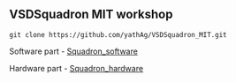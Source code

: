 ## VSDSquadron MIT workshop

```
git clone https://github.com/yathAg/VSDSquadron_MIT.git
```


Software part - [Squadron_software](./Squadron_software/)

Hardware part - [Squadron_hardware](./Squadron_hardware/)